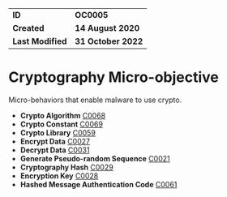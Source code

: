 <table>
<tr>
<td><b>ID</b></td>
<td><b>OC0005</b></td>
</tr>
<td><b>Created</b></td>
<td><b>14 August 2020</b></td>
</tr>
<tr>
<td><b>Last Modified</b></td>
<td><b>31 October 2022</b></td>
</tr>
</table>


# Cryptography Micro-objective #
Micro-behaviors that enable malware to use crypto.

* **Crypto Algorithm** [C0068](../cryptography/crypto-algorithm.md)
* **Crypto Constant** [C0069](../cryptography/crypto-constant.md)
* **Crypto Library** [C0059](../cryptography/crypto-lib.md)
* **Encrypt Data** [C0027](../cryptography/encrypt-data.md)
* **Decrypt Data** [C0031](../cryptography/decrypt-data.md)
* **Generate Pseudo-random Sequence** [C0021](../cryptography/generate-pseudorandom-sequence.md)
* **Cryptography Hash** [C0029](../cryptography/cryptographic-hash.md)
* **Encryption Key** [C0028](../cryptography/encryption-key.md)
* **Hashed Message Authentication Code** [C0061](../cryptography/hashed-message-authentication-code.md)